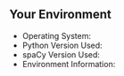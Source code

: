 <!--- Please provide a summary in the title and describe your issue here.
Is this a bug or feature request? If a bug, include all the steps that led to the issue.

If you're looking for help with your code, consider posting a question on StackOverflow instead:
http://stackoverflow.com/questions/tagged/spacy -->



## Your Environment
<!-- Include details of your environment -->
* Operating System: 
* Python Version Used: 
* spaCy Version Used: 
* Environment Information: 
